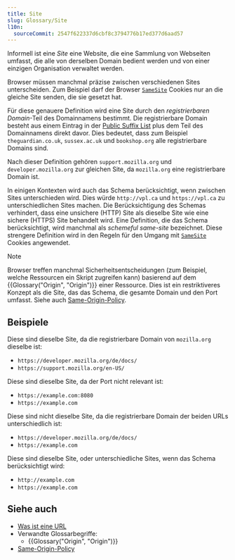 ```yaml
---
title: Site
slug: Glossary/Site
l10n:
  sourceCommit: 2547f622337d6cbf8c3794776b17ed377d6aad57
---
```


Informell ist eine _Site_ eine Website, die eine Sammlung von Webseiten umfasst, die alle von derselben Domain bedient werden und von einer einzigen Organisation verwaltet werden.

Browser müssen manchmal präzise zwischen verschiedenen Sites unterscheiden. Zum Beispiel darf der Browser [`SameSite`](/de/docs/Web/HTTP/Reference/Headers/Set-Cookie#samesitesamesite-value) Cookies nur an die gleiche Site senden, die sie gesetzt hat.

Für diese genauere Definition wird eine Site durch den _registrierbaren Domain_-Teil des Domainnamens bestimmt. Die registrierbare Domain besteht aus einem Eintrag in der [Public Suffix List](https://publicsuffix.org/list/) plus dem Teil des Domainnamens direkt davor. Dies bedeutet, dass zum Beispiel `theguardian.co.uk`, `sussex.ac.uk` und `bookshop.org` alle registrierbare Domains sind.

Nach dieser Definition gehören `support.mozilla.org` und `developer.mozilla.org` zur gleichen Site, da `mozilla.org` eine registrierbare Domain ist.

In einigen Kontexten wird auch das Schema berücksichtigt, wenn zwischen Sites unterschieden wird. Dies würde `http://vpl.ca` und `https://vpl.ca` zu unterschiedlichen Sites machen. Die Berücksichtigung des Schemas verhindert, dass eine unsichere (HTTP) Site als dieselbe Site wie eine sichere (HTTPS) Site behandelt wird. Eine Definition, die das Schema berücksichtigt, wird manchmal als _schemeful same-site_ bezeichnet. Diese strengere Definition wird in den Regeln für den Umgang mit [`SameSite`](/de/docs/Web/HTTP/Reference/Headers/Set-Cookie#samesitesamesite-value) Cookies angewendet.

> [!NOTE]
> Browser treffen manchmal Sicherheitsentscheidungen (zum Beispiel, welche Ressourcen ein Skript zugreifen kann) basierend auf dem {{Glossary("Origin", "Origin")}} einer Ressource. Dies ist ein restriktiveres Konzept als die Site, das das Schema, die gesamte Domain und den Port umfasst. Siehe auch [Same-Origin-Policy](/de/docs/Web/Security/Same-origin_policy).

## Beispiele

Diese sind dieselbe Site, da die registrierbare Domain von `mozilla.org` dieselbe ist:

- `https://developer.mozilla.org/de/docs/`
- `https://support.mozilla.org/en-US/`

Diese sind dieselbe Site, da der Port nicht relevant ist:

- `https://example.com:8080`
- `https://example.com`

Diese sind nicht dieselbe Site, da die registrierbare Domain der beiden URLs unterschiedlich ist:

- `https://developer.mozilla.org/de/docs/`
- `https://example.com`

Diese sind dieselbe Site, oder unterschiedliche Sites, wenn das Schema berücksichtigt wird:

- `http://example.com`
- `https://example.com`

## Siehe auch

- [Was ist eine URL](/de/docs/Learn_web_development/Howto/Web_mechanics/What_is_a_URL)
- Verwandte Glossarbegriffe:
  - {{Glossary("Origin", "Origin")}}
- [Same-Origin-Policy](/de/docs/Web/Security/Same-origin_policy)

